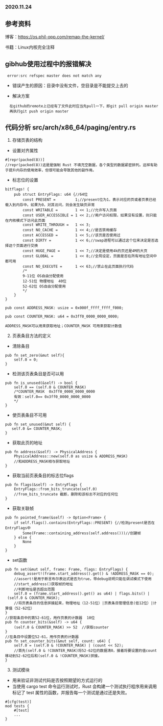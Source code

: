 ### 2020.11.24

## 参考资料
博客：https://os.phil-opp.com/remap-the-kernel/

书籍：Linux内核完全注释

## gibhub使用过程中的报错解决
```
 error:src refspec master does not match any
```
- 错误产生的原因：目录中没有文件，空目录是不能提交上去的

- 解决方案
```
  在github的remote上已经有了文件此时应当先pull一下，即git pull origin master
  再执行git push origin master
```

## 代码分析  src/arch/x86_64/paging/entry.rs

1. 存储页表的结构

  - 设置对齐属性
```
#[repr(packed(8))]
//repr(packed(8))这是是强制 Rust 不填充空数据，各个类型的数据紧密排列。这样有助于提升内存的使用效率，但很可能会导致其他的副作用。
```
  - 标志位的设置
```
bitflags! {
    pub struct EntryFlags: u64 {//64位
        const PRESENT =         1;//present位为1，表示对应的页或者页表已经载入到内存中。如果为0，对其访问，则会发生缺页异常
        const WRITABLE =        1 << 1;//允许写入页面
        const USER_ACCESSIBLE = 1 << 2;//用户访问权限，如果没有设置，则只能在内核模式下访问此页面
        const WRITE_THROUGH =   1 << 3;
        const NO_CACHE =        1 << 4;//是否禁用缓存
        const ACCESSED =        1 << 5;//该页是否使用过
        const DIRTY =           1 << 6;//swap进程可以通过这个位来决定是否选择这个页面进行交换
        const HUGE_PAGE =       1 << 7;//决定是使用4k的页还是4M的大页
        const GLOBAL =          1 << 8;//全局设定，页面是否在所有地址空间中都可用
        const NO_EXECUTE =      1 << 63;//禁止在此页面执行代码
        /*
        9-11位 OS自由分配使用
        12-51位 物理地址  40位
        52-62位 OS自由分配使用
        */
    }
}
```
    pub const ADDRESS_MASK: usize = 0x000f_ffff_ffff_f000;

    pub const COUNTER_MASK: u64 = 0x3ff0_0000_0000_0000;
    
    ADDRESS_MASK可以用来获取地址；COUNTER_MASK 可用来获取计数值


2. 页表条目方法的定义

  - 清除条目
```
pub fn set_zero(&mut self){
    self.0 = 0;
}
```
  - 检测该页表条目是否可以用
```
pub fn is_unused(&self) -> bool {
    self.0 == (self.0 & COUNTER_MASK)
    /*COUNTER_MASK  0x3ff0_0000_0000_0000
    有效：self.0== 0x3ff0_0000_0000_0000
    */
}
```
  - 使页表条目不可用
 ```
pub fn set_unused(&mut self) {
    self.0 &= COUNTER_MASK;
}
```
  - 获取此页的地址
```
pub fn address(&self) -> PhysicalAddress {
    PhysicalAddress::new(self.0 as usize & ADDRESS_MASK)
    //和ADDRESS_MASK相与获取地址
}
```
  - 获取当前页表条目的标志位flags
```
pub fn flags(&self) -> EntryFlags {
    EntryFlags::from_bits_truncate(self.0)
    //from_bits_truncate 截断，删除和该标志不对应的任何位
}
```
  - 获取关联帧
```
pub fn pointed_frame(&self) -> Option<Frame> {
    if self.flags().contains(EntryFlags::PRESENT) {//检测present是否在EntryFlags中
        Some(Frame::containing_address(self.address()))//创建帧
    } else {
        None
    }
}
```
  - set函数
```
pub fn set(&mut self, frame: Frame, flags: EntryFlags) {
    debug_assert!(frame.start_address().get() & !ADDRESS_MASK == 0);
    //assert!是用于断言布尔表达式是否为true，带debug说明只能在调试模式下使用
    //start_address()获取帧的地址
    //判断地址是否超出范围
    self.0 = (frame.start_address().get() as u64) | flags.bits() | (self.0 & COUNTER_MASK);
    //将页表条目的信息拼接起来，物理地址（12-51位）|页表条目管理信息(低12位）|计算值（52-62位）
}
//获取条目中的第52-61位，用作页表的计数器  10位
pub fn counter_bits(&self) -> u64 {
    (self.0 & COUNTER_MASK) >> 52  //获取counter
}
//在条目中设置位52-61，用作页表的计数器
pub fn set_counter_bits(&mut self, count: u64) {
    self.0 = (self.0 & !COUNTER_MASK) | (count << 52);
    //首先(self.0 & !COUNTER_MASK)将52-62位的数据清0，接着将要设置的值count移动到52-62位后和(self.0 & !COUNTER_MASK)拼接。
}
```

3. 测试模块

  - 用来验证非测试代码是否按照期望的方式运行的
  - 当使用 cargo test 命令运行测试时，Rust 会构建一个测试执行程序用来调用标记了 test 属性的函数，并报告每一个测试是通过还是失败。
```
#[cfg(test)]
mod tests {
    #[test]
    ...
}
```


